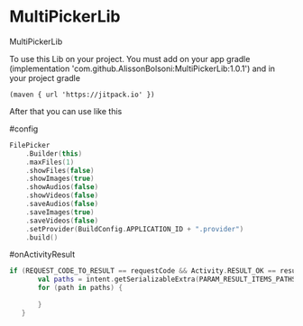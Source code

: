 # MultiPickerLib
MultiPickerLib

To use this Lib on your project. 
You must add on your app gradle
(implementation 'com.github.AlissonBolsoni:MultiPickerLib:1.0.1')
and
in your project gradle

```
(maven { url 'https://jitpack.io' })
```

After that you can use like this

#config
```kotlin
FilePicker
    .Builder(this)
    .maxFiles(1)
    .showFiles(false)
    .showImages(true)
    .showAudios(false)
    .showVideos(false)
    .saveAudios(false)
    .saveImages(true)
    .saveVideos(false)
    .setProvider(BuildConfig.APPLICATION_ID + ".provider")
    .build()
```

#onActivityResult
```kotlin
if (REQUEST_CODE_TO_RESULT == requestCode && Activity.RESULT_OK == resultCode && intent != null) {
       val paths = intent.getSerializableExtra(PARAM_RESULT_ITEMS_PATHS) as ArrayList<String>
       for (path in paths) {
   
       }
   }
   ```
